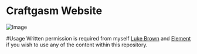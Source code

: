 Craftgasm Website
==================

![Image](http://root-image.luke.sx/7458.png)


#Usage
Written permission is required from myself [Luke Brown](mailto:me@luke.sx) and [Element](mailto:cam@elmnts.co) if you wish to use any of the content within this repository.
